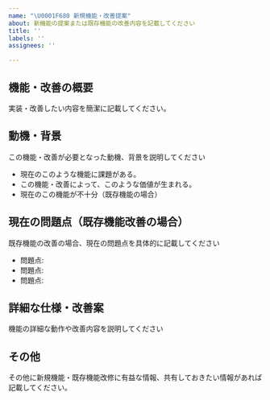 ```yaml
---
name: "\U0001F680 新規機能・改善提案"
about: 新機能の提案または既存機能の改善内容を記載してください
title: ''
labels: ''
assignees: ''

---
```


## 機能・改善の概要
実装・改善したい内容を簡潔に記載してください。

## 動機・背景
この機能・改善が必要となった動機、背景を説明してください
- 現在のこのような機能に課題がある。
- この機能・改善によって、このような価値が生まれる。
- 現在のこの機能が不十分（既存機能の場合）

## 現在の問題点（既存機能改善の場合）
既存機能の改善の場合、現在の問題点を具体的に記載してください
- 問題点:
- 問題点:
- 問題点:

## 詳細な仕様・改善案
機能の詳細な動作や改善内容を説明してください

## その他
その他に新規機能・既存機能改修に有益な情報、共有しておきたい情報があれば記載してください。

